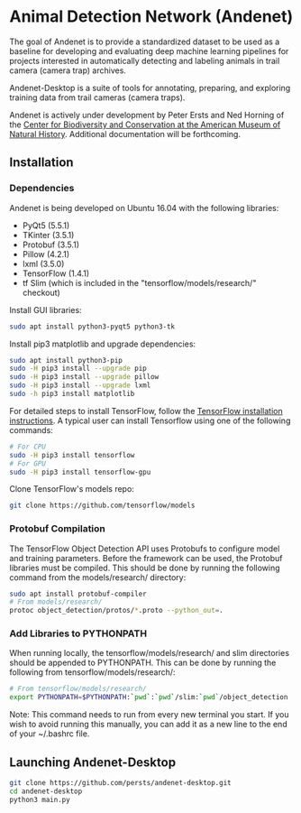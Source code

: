 # Animal Detection Network (Andenet)

The goal of Andenet is to provide a standardized dataset to be used as a baseline for developing and evaluating deep machine learning pipelines for projects interested in automatically detecting and labeling animals in trail camera (camera trap) archives.

Andenet-Desktop is a suite of tools for annotating, preparing, and exploring training data from trail cameras (camera traps).

Andenet is actively under development by Peter Ersts and Ned Horning of the [Center for Biodiversity and Conservation at the American Museum of Natural History](https://www.amnh.org/our-research/center-for-biodiversity-conservation). Additional documentation will be forthcoming.

## Installation

### Dependencies

Andenet is being developed on Ubuntu 16.04 with the following libraries:

* PyQt5 (5.5.1)
* TKinter (3.5.1)
* Protobuf (3.5.1)
* Pillow (4.2.1)
* lxml (3.5.0)
* TensorFlow (1.4.1)
* tf Slim (which is included in the "tensorflow/models/research/" checkout)

Install GUI libraries:

``` bash
sudo apt install python3-pyqt5 python3-tk
```

Install pip3 matplotlib and upgrade dependencies:

```bash
sudo apt install python3-pip
sudo -H pip3 install --upgrade pip
sudo -H pip3 install --upgrade pillow
sudo -H pip3 install --upgrade lxml
sudo -h pip3 install matplotlib
```

For detailed steps to install TensorFlow, follow the [TensorFlow installation instructions](https://www.tensorflow.org/install/). A typical user can install Tensorflow using one of the following commands:

``` bash
# For CPU
sudo -H pip3 install tensorflow
# For GPU
sudo -H pip3 install tensorflow-gpu
```
Clone TensorFlow's models repo:

``` bash
git clone https://github.com/tensorflow/models
```
### Protobuf Compilation

The TensorFlow Object Detection API uses Protobufs to configure model and training parameters. Before the framework can be used, the Protobuf libraries must be compiled. This should be done by running the following command from the models/research/ directory:


``` bash
sudo apt install protobuf-compiler
# From models/research/
protoc object_detection/protos/*.proto --python_out=.
```

### Add Libraries to PYTHONPATH

When running locally, the tensorflow/models/research/ and slim directories should be appended to PYTHONPATH. This can be done by running the following from tensorflow/models/research/:


``` bash
# From tensorflow/models/research/
export PYTHONPATH=$PYTHONPATH:`pwd`:`pwd`/slim:`pwd`/object_detection
```
Note: This command needs to run from every new terminal you start. If you wish to avoid running this manually, you can add it as a new line to the end of your ~/.bashrc file.

## Launching Andenet-Desktop
```bash
git clone https://github.com/persts/andenet-desktop.git
cd andenet-desktop
python3 main.py
```
